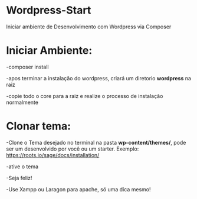 # Wordpress-Start
Iniciar ambiente de Desenvolvimento com Wordpress via Composer

# Iniciar Ambiente:
-composer install

-apos terminar a instalação do wordpress, criará um diretorio **wordpress** na raiz

-copie todo o core para a raiz e realize o processo de instalação normalmente



# Clonar tema:
-Clone o Tema desejado no terminal na pasta **wp-content/themes/**, pode ser um desenvolvido por você ou
um starter. Exemplo: https://roots.io/sage/docs/installation/

-ative o tema 

-Seja feliz!

-Use Xampp ou Laragon para apache, só uma dica mesmo!

